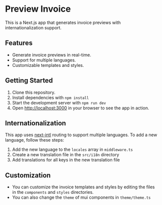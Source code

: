 # Preview Invoice
This is a Next.js app that generates invoice previews with internationalization support.

## Features
- Generate invoice previews in real-time.
- Support for multiple languages.
- Customizable templates and styles.

## Getting Started

1. Clone this repository.
2. Install dependencies with `npm install`
3. Start the development server with `npm run dev`
4. Open [http://localhost:3000](http://localhost:3000) in your browser to see the app in action.

## Internationalization

This app uses [next-intl](https://next-intl-docs.vercel.app/) routing to support multiple languages. To add a new language, follow these steps:

1. Add the new language to the `locales` array in `middleware.ts`
2. Create a new translation file in the `src/i18n` directory
3. Add translations for all keys in the new translation file

## Customization

- You can customize the invoice templates and styles by editing the files in the `components` and `styles` directories.
- You can also change the `theme` of mui components in `theme/theme.ts`

